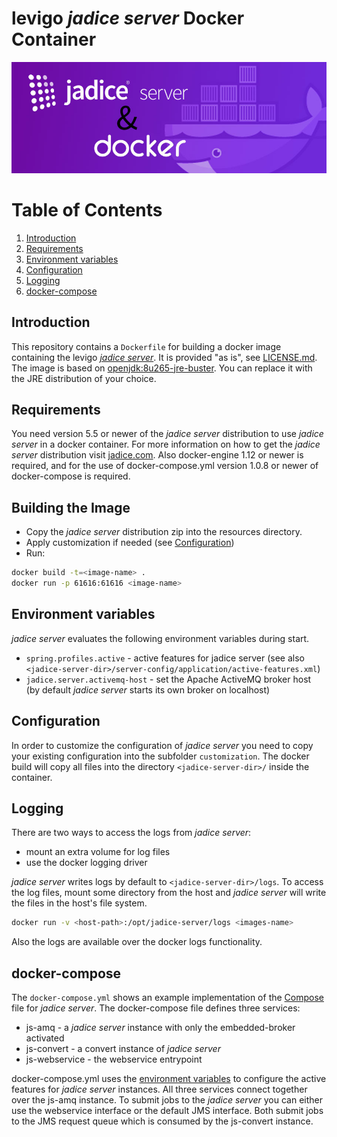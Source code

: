 # levigo _jadice server_ Docker Container

![jadice server & docker](js_docker.jpeg)

# Table of Contents
1. [Introduction](#introduction)
1. [Requirements](#requirements)
1. [Environment variables](#environment-variables)
1. [Configuration](#configuration)
1. [Logging](#logging)
1. [docker-compose](#docker-compose)

## Introduction
This repository contains a `Dockerfile` for building a docker image containing the levigo [_jadice server_](https://jadice.com/index.php/de/uebersicht-51.html).
It is provided "as is", see [LICENSE.md](https://github.com/levigo/jadice-server-docker/blob/master/LICENSE.md).
The image is based on [openjdk:8u265-jre-buster](https://hub.docker.com/_/openjdk). You can replace it with the JRE distribution of your choice. 

## Requirements
You need version 5.5 or newer of the _jadice server_ distribution to use _jadice server_ in a docker container. For more information on how to get the _jadice server_ distribution visit [jadice.com](https://www.jadice.com).
Also docker-engine 1.12 or newer is required, and for the use of docker-compose.yml version 1.0.8 or newer of docker-compose is required.

## Building the Image
* Copy the _jadice server_ distribution zip into the resources directory.
* Apply customization if needed (see [Configuration](#configuration))
* Run:
```sh
docker build -t=<image-name> .
docker run -p 61616:61616 <image-name>
```
## Environment variables
_jadice server_ evaluates the following environment variables during start.

- `spring.profiles.active` - active features for jadice server (see also `<jadice-server-dir>/server-config/application/active-features.xml`)
- `jadice.server.activemq-host` - set the Apache ActiveMQ broker host (by default _jadice server_ starts its own broker on localhost)



## Configuration
In order to customize the configuration of _jadice server_ you need to copy your existing configuration into the subfolder `customization`. The docker build will copy all files into the directory `<jadice-server-dir>/` inside the container.

## Logging
There are two ways to access the logs from _jadice server_:

- mount an extra volume for log files
- use the docker logging driver

_jadice server_ writes logs by default to `<jadice-server-dir>/logs`. To access the log files, mount some directory from the host and _jadice server_ will write the files in the host's file system.
```sh
docker run -v <host-path>:/opt/jadice-server/logs <images-name>
```
Also the logs are available over the docker logs functionality.

## docker-compose
The `docker-compose.yml` shows an example implementation of the [Compose](https://docs.docker.com/compose/compose-file/) file for _jadice server_.
The docker-compose file defines three services:

- js-amq - a _jadice server_ instance with only the embedded-broker activated
- js-convert - a convert instance of _jadice server_
- js-webservice - the webservice entrypoint

docker-compose.yml uses the [environment variables](#environment-variables) to configure the active features for _jadice server_ instances.
All three services connect together over the js-amq instance. To submit jobs to the _jadice server_ you can either use the webservice interface or the default JMS interface. Both submit jobs to the JMS request queue which is consumed by the js-convert instance.
